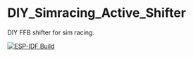 # DIY_Simracing_Active_Shifter
DIY FFB shifter for sim racing.

[![ESP-IDF Build](https://github.com/eeyjl11/DIY_Simracing_Active_Shifter/actions/workflows/build_esp_code.yml/badge.svg?branch=main)](https://github.com/eeyjl11/DIY_Simracing_Active_Shifter/actions/workflows/build_esp_code.yml)
